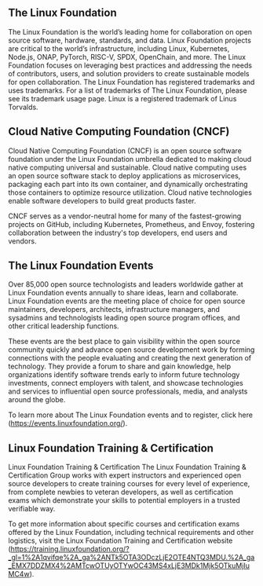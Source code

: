 ## The Linux Foundation

The Linux Foundation is the world’s leading home for collaboration on open source software, hardware, standards, and data. Linux Foundation projects are critical to the world’s infrastructure, including Linux, Kubernetes, Node.js, ONAP, PyTorch, RISC-V, SPDX, OpenChain, and more. The Linux Foundation focuses on leveraging best practices and addressing the needs of contributors, users, and solution providers to create sustainable models for open collaboration. The Linux Foundation has registered trademarks and uses trademarks. For a list of trademarks of The Linux Foundation, please see its trademark usage page. Linux is a registered trademark of Linus Torvalds.

## Cloud Native Computing Foundation (CNCF)

Cloud Native Computing Foundation (CNCF) is an open source software foundation under the Linux Foundation umbrella dedicated to making cloud native computing universal and sustainable. Cloud native computing uses an open source software stack to deploy applications as microservices, packaging each part into its own container, and dynamically orchestrating those containers to optimize resource utilization. Cloud native technologies enable software developers to build great products faster.

CNCF serves as a vendor-neutral home for many of the fastest-growing projects on GitHub, including Kubernetes, Prometheus, and Envoy, fostering collaboration between the industry's top developers, end users and vendors.

## The Linux Foundation Events

Over 85,000 open source technologists and leaders worldwide gather at Linux Foundation events annually to share ideas, learn and collaborate. Linux Foundation events are the meeting place of choice for open source maintainers, developers, architects, infrastructure managers, and sysadmins and technologists leading open source program offices, and other critical leadership functions.

These events are the best place to gain visibility within the open source community quickly and advance open source development work by forming connections with the people evaluating and creating the next generation of technology. They provide a forum to share and gain knowledge, help organizations identify software trends early to inform future technology investments, connect employers with talent, and showcase technologies and services to influential open source professionals, media, and analysts around the globe.

To learn more about The Linux Foundation events and to register, click here (https://events.linuxfoundation.org/).

## Linux Foundation Training & Certification

Linux Foundation Training & Certification
The Linux Foundation Training & Certification Group works with expert instructors and experienced open source developers to create training courses for every level of experience, from complete newbies to veteran developers, as well as certification exams which demonstrate your skills to potential employers in a trusted verifiable way.

To get more information about specific courses and certification exams offered by the Linux Foundation, including technical requirements and other logistics, visit the Linux Foundation Training and Certification website (https://training.linuxfoundation.org/?_gl=1%2A1qvifqe%2A_ga%2ANTk5OTA3ODczLjE2OTE4NTQ3MDU.%2A_ga_EMX7DDZMX4%2AMTcwOTUyOTYwOC43MS4xLjE3MDk1Mjk5OTkuMjIuMC4w).
